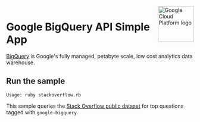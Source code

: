 <img src="https://avatars2.githubusercontent.com/u/2810941?v=3&s=96" alt="Google Cloud Platform logo" title="Google Cloud Platform" align="right" height="96" width="96"/>

# Google BigQuery API Simple App

[BigQuery][bigquery_docs] is Google's fully managed, petabyte scale, low cost
analytics data warehouse.

[bigquery_docs]: https://cloud.google.com/bigquery/docs/

## Run the sample

```
Usage: ruby stackoverflow.rb
```

This sample queries the [Stack Overflow public
dataset][stackoverflow_dataset] for top questions tagged with
`google-bigquery`.

[stackoverflow_dataset]: https://cloud.google.com/bigquery/public-data/stackoverflow
